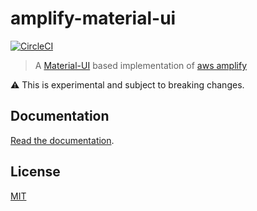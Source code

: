 # amplify-material-ui

[![CircleCI](https://circleci.com/gh/hupe1980/amplify-material-ui.svg?style=svg)](https://circleci.com/gh/hupe1980/amplify-material-ui)

> A [Material-UI](https://github.com/mui-org/material-ui) based implementation of [aws amplify](https://github.com/aws-amplify/amplify-js)

:warning: This is experimental and subject to breaking changes.

## Documentation

[Read the documentation](/packages/amplify-material-ui/README.md).

## License

[MIT](LICENSE)
